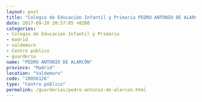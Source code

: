 ```yaml
---
layout: post
title: "Colegio de Educación Infantil y Primaria PEDRO ANTONIO DE ALARCÓN"
date: 2017-09-20 20:57:05 +0200
categories:
- Colegio de Educación Infantil y Primaria
- madrid
- valdemoro
- Centro público
- guarderia
name: "PEDRO ANTONIO DE ALARCÓN"
province: "Madrid"
location: "Valdemoro"
code: "28056126"
type: "Centro público"
permalink: /guarderias/pedro-antonio-de-alarcon.html
---
```

